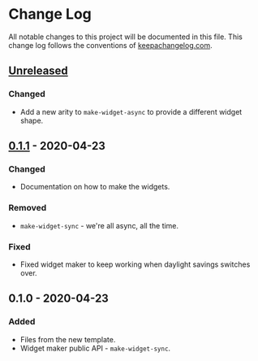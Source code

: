 # Change Log
All notable changes to this project will be documented in this file. This change log follows the conventions of [keepachangelog.com](http://keepachangelog.com/).

## [Unreleased]
### Changed
- Add a new arity to `make-widget-async` to provide a different widget shape.

## [0.1.1] - 2020-04-23
### Changed
- Documentation on how to make the widgets.

### Removed
- `make-widget-sync` - we're all async, all the time.

### Fixed
- Fixed widget maker to keep working when daylight savings switches over.

## 0.1.0 - 2020-04-23
### Added
- Files from the new template.
- Widget maker public API - `make-widget-sync`.

[Unreleased]: https://github.com/your-name/web-test/compare/0.1.1...HEAD
[0.1.1]: https://github.com/your-name/web-test/compare/0.1.0...0.1.1
